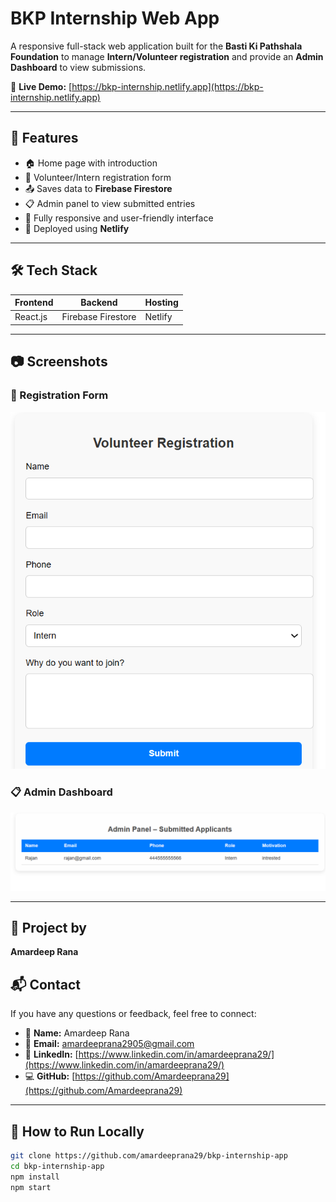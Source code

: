 # BKP Internship Web App

A responsive full-stack web application built for the **Basti Ki Pathshala Foundation** to manage **Intern/Volunteer registration** and provide an **Admin Dashboard** to view submissions.

🔗 **Live Demo:** [https://bkp-internship.netlify.app](https://bkp-internship.netlify.app)

---

## 📌 Features

- 🏠 Home page with introduction
- 📝 Volunteer/Intern registration form
- 📤 Saves data to **Firebase Firestore**
- 📋 Admin panel to view submitted entries
- 📱 Fully responsive and user-friendly interface
- 🚀 Deployed using **Netlify**

---

## 🛠️ Tech Stack

| Frontend | Backend           | Hosting  |
|----------|-------------------|----------|
| React.js | Firebase Firestore | Netlify  |

---

## 📷 Screenshots

### 📝 Registration Form
![Form](./screenshots/form.png)

### 📋 Admin Dashboard
![Admin](./screenshots/admin.png)

---

## 📌 Project by

**Amardeep Rana**

## 📬 Contact

If you have any questions or feedback, feel free to connect:

- 🔹 **Name:** Amardeep Rana
- 📧 **Email:** amardeeprana2905@gmail.com
- 💼 **LinkedIn:** [https://www.linkedin.com/in/amardeeprana29/](https://www.linkedin.com/in/amardeeprana29/)
- 💻 **GitHub:** [https://github.com/Amardeeprana29](https://github.com/Amardeeprana29)


---


## 🚀 How to Run Locally

```bash
git clone https://github.com/amardeeprana29/bkp-internship-app
cd bkp-internship-app
npm install
npm start

